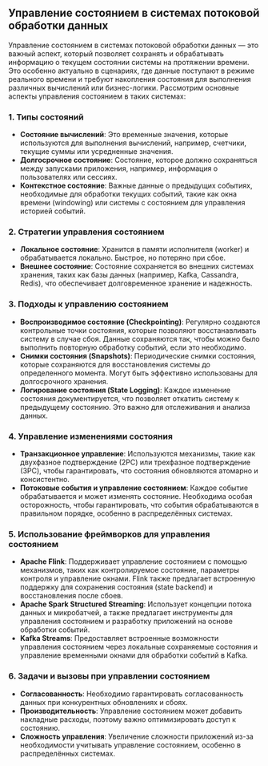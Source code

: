 ## Управление состоянием в системах потоковой обработки данных

Управление состоянием в системах потоковой обработки данных — это важный аспект, который позволяет сохранять и обрабатывать информацию о текущем состоянии системы на протяжении времени. Это особенно актуально в сценариях, где данные поступают в режиме реального времени и требуют накопления состояния для выполнения различных вычислений или бизнес-логики. Рассмотрим основные аспекты управления состоянием в таких системах:

### 1. Типы состояний
- **Состояние вычислений**: Это временные значения, которые используются для выполнения вычислений, например, счетчики, текущие суммы или усредненные значения.
- **Долгосрочное состояние**: Состояние, которое должно сохраняться между запусками приложения, например, информация о пользователях или сессиях.
- **Контекстное состояние**: Важные данные о предыдущих событиях, необходимые для обработки текущих событий, такие как окна времени (windowing) или системы с состоянием для управления историей событий.

### 2. Стратегии управления состоянием
- **Локальное состояние**: Хранится в памяти исполнителя (worker) и обрабатывается локально. Быстрое, но потеряно при сбое.
- **Внешнее состояние**: Состояние сохраняется во внешних системах хранения, таких как базы данных (например, Kafka, Cassandra, Redis), что обеспечивает долговременное хранение и надежность.

### 3. Подходы к управлению состоянием
- **Воспроизводимое состояние (Checkpointing)**: Регулярно создаются контрольные точки состояния, которые позволяют восстанавливать систему в случае сбоя. Данные сохраняются так, чтобы можно было выполнить повторную обработку событий, если это необходимо.
- **Снимки состояния (Snapshots)**: Периодические снимки состояния, которые сохраняются для восстановления системы до определенного момента. Могут быть эффективно использованы для долгосрочного хранения.
- **Логирование состояния (State Logging)**: Каждое изменение состояния документируется, что позволяет откатить систему к предыдущему состоянию. Это важно для отслеживания и анализа данных.

### 4. Управление изменениями состояния
- **Транзакционное управление**: Используются механизмы, такие как двухфазное подтверждение (2PC) или трехфазное подтверждение (3PC), чтобы гарантировать, что состояния обновляются атомарно и консистентно.
- **Потоковые события и управление состоянием**: Каждое событие обрабатывается и может изменять состояние. Необходима особая осторожность, чтобы гарантировать, что события обрабатываются в правильном порядке, особенно в распределённых системах.

### 5. Использование фреймворков для управления состоянием
- **Apache Flink**: Поддерживает управление состоянием с помощью механизмов, таких как контролируемое состояние, параметры контроля и управление окнами. Flink также предлагает встроенную поддержку для сохранения состояния (state backend) и восстановления после сбоев.
- **Apache Spark Structured Streaming**: Использует концепции потока данных и микробатчей, а также предлагает инструменты для управления состоянием и разработку приложений на основе обработки событий.
- **Kafka Streams**: Предоставляет встроенные возможности управления состоянием через локальные сохраняемые состояния и управление временными окнами для обработки событий в Kafka.

### 6. Задачи и вызовы при управлении состоянием
- **Согласованность**: Необходимо гарантировать согласованность данных при конкурентных обновлениях и сбоях.
- **Производительность**: Управление состоянием может добавить накладные расходы, поэтому важно оптимизировать доступ к состоянию.
- **Сложность управления**: Увеличение сложности приложений из-за необходимости учитывать управление состоянием, особенно в распределённых системах.